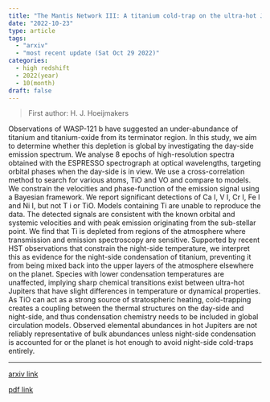 ```yaml
---
title: "The Mantis Network III: A titanium cold-trap on the ultra-hot Jupiter WASP-121 b"
date: "2022-10-23"
type: article
tags:
  - "arxiv"
  - "most recent update (Sat Oct 29 2022)"
categories:
  - high redshift
  - 2022(year)
  - 10(month)
draft: false
---
```


> First author: H. J. Hoeijmakers

 Observations of WASP-121 b have suggested an under-abundance of titanium and
titanium-oxide from its terminator region. In this study, we aim to determine
whether this depletion is global by investigating the day-side emission
spectrum. We analyse 8 epochs of high-resolution spectra obtained with the
ESPRESSO spectrograph at optical wavelengths, targeting orbital phases when the
day-side is in view. We use a cross-correlation method to search for various
atoms, TiO and VO and compare to models. We constrain the velocities and
phase-function of the emission signal using a Bayesian framework. We report
significant detections of Ca I, V I, Cr I, Fe I and Ni I, but not T i or TiO.
Models containing Ti are unable to reproduce the data. The detected signals are
consistent with the known orbital and systemic velocities and with peak
emission originating from the sub-stellar point. We find that Ti is depleted
from regions of the atmosphere where transmission and emission spectroscopy are
sensitive. Supported by recent HST observations that constrain the night-side
temperature, we interpret this as evidence for the night-side condensation of
titanium, preventing it from being mixed back into the upper layers of the
atmosphere elsewhere on the planet. Species with lower condensation
temperatures are unaffected, implying sharp chemical transitions exist between
ultra-hot Jupiters that have slight differences in temperature or dynamical
properties. As TiO can act as a strong source of stratospheric heating,
cold-trapping creates a coupling between the thermal structures on the day-side
and night-side, and thus condensation chemistry needs to be included in global
circulation models. Observed elemental abundances in hot Jupiters are not
reliably representative of bulk abundances unless night-side condensation is
accounted for or the planet is hot enough to avoid night-side cold-traps
entirely.

---
[arxiv link](http://arxiv.org/abs/2210.12847v1)

[pdf link](http://arxiv.org/pdf/2210.12847v1)